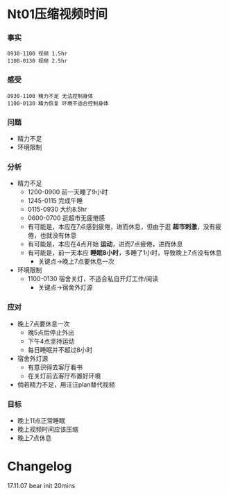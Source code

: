 # Nt01压缩视频时间

### 事实
```
0930-1100 视频 1.5hr
1100-0130 视频 2.5hr
```

### 感受
```
0930-1100 精力不足 无法控制身体
1100-0130 精力恢复 环境不适合控制身体
```

### 问题
- 精力不足
- 环境限制

### 分析
- 精力不足
    + 1200-0900 前一天睡了9小时
    + 1245-0115 完成午睡
    + 0115-0930 大约8.5hr
    + 0600-0700 逛超市无疲倦感
    + 有可能是，本应在7点感到疲倦，进而休息，但由于逛 **超市刺激**，没有疲倦，也就没有休息
    + 有可能是，本应在4点开始 **运动**，进而7点疲倦，进而休息
    + 有可能是，前一天本应 **睡眠8小时**，多睡了1小时，导致晚上7点没有休息
        * 关键点->晚上7点要休息一次
- 环境限制
    + 1100-0130 宿舍关灯，不适合私自开灯工作/阅读
        * 关键点->宿舍外灯源

### 应对
- 晚上7点要休息一次
    + 晚5点后停止外出
    + 下午4点坚持运动
    + 每日睡眠并不超过8小时
- 宿舍外灯源
    + 有意识得去客厅看书
    + 在关灯前去客厅布置好环境
- 倘若精力不足，用汪汪plan替代视频

### 目标
- 晚上11点正常睡眠
- 晚上视频时间应该压缩
- 晚上7点休息

# Changelog
17.11.07 bear init 20mins